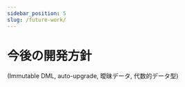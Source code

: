 ```yaml
---
sidebar_position: 5
slug: /future-work/
---
```


# 今後の開発方針

(Immutable DML, auto-upgrade, 曖昧データ, 代数的データ型)
